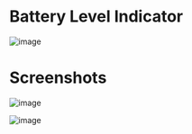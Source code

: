 # Battery Level Indicator

![image](https://user-images.githubusercontent.com/72864817/173788759-01277117-a6cd-4208-8c03-9021bc0a0240.png)

# Screenshots

![image](https://user-images.githubusercontent.com/72864817/173864390-98e359aa-0259-4fa0-b906-f5d515f058bd.png)

![image](https://user-images.githubusercontent.com/72864817/173864706-671f0d57-278d-48fe-b970-445961f3fede.png)
